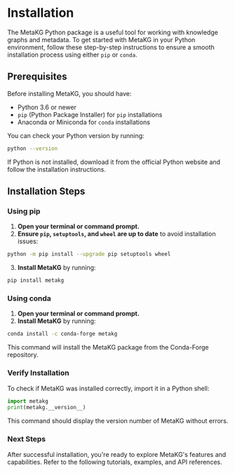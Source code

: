 # Installation

The MetaKG Python package is a useful tool for working with knowledge graphs and metadata. To get started with MetaKG in your Python environment, follow these step-by-step instructions to ensure a smooth installation process using either `pip` or `conda`.

## Prerequisites

Before installing MetaKG, you should have:

- Python 3.6 or newer
- `pip` (Python Package Installer) for `pip` installations
- Anaconda or Miniconda for `conda` installations

You can check your Python version by running:

```bash
python --version
```

If Python is not installed, download it from the official Python website and follow the installation instructions.

## Installation Steps

### Using pip

1. **Open your terminal or command prompt.**
2. **Ensure `pip`, `setuptools`, and `wheel` are up to date** to avoid installation issues:

```bash
python -m pip install --upgrade pip setuptools wheel
```

3. **Install MetaKG** by running:

```bash
pip install metakg
```

### Using conda

1. **Open your terminal or command prompt.**
2. **Install MetaKG** by running:

```bash
conda install -c conda-forge metakg
```

This command will install the MetaKG package from the Conda-Forge repository.

### Verify Installation

To check if MetaKG was installed correctly, import it in a Python shell:

```python
import metakg
print(metakg.__version__)
```

This command should display the version number of MetaKG without errors.

### Next Steps

After successful installation, you're ready to explore MetaKG's features and capabilities. Refer to the following tutorials, examples, and API references.